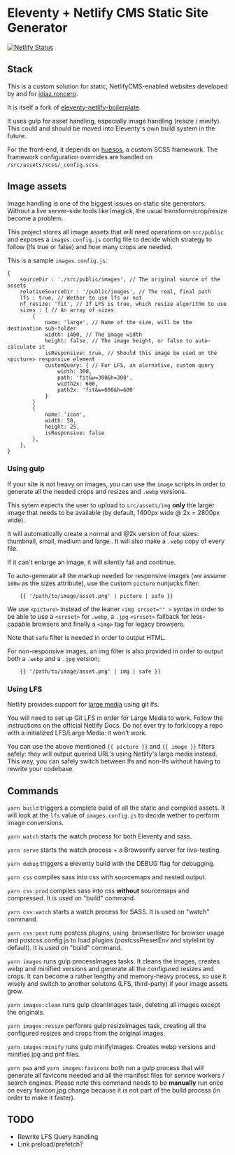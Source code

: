 # Eleventy + Netlify CMS Static Site Generator

[![Netlify Status](https://api.netlify.com/api/v1/badges/5d0ca7a5-6f8a-47fc-bb0c-b1f04b729bd1/deploy-status)](https://app.netlify.com/sites/eleventy-netlify-cms/deploys)


## Stack

This is a custom solution for static, NetlifyCMS-enabled websites developed by and for [idiaz.roncero](http://idiazroncero.com).

It is itself a fork of [eleventy-netlify-boilerplate](https://github.com/danurbanowicz/eleventy-netlify-boilerplate).

It uses gulp for asset handling, especially image handling (resize / minify). This could and should be moved into Eleventy's own build system in the future.

For the front-end, it depends on [huesos](https://www.npmjs.com/package/huesos), a custom SCSS framework. The framework configuration overrides are handled on  `/src/assets/scss/_config.scss`.

## Image assets

Image handling is one of the biggest issues on static site generators. Without a live server-side tools like Imagick, the usual transform/crop/resize become a problem.

This project stores all image assets that will need operations on `src/public` and exposes a `images.config.js` config file to decide which strategy to follow (lfs true or false) and how many crops are needed.

This is a sample `images.config.js`:

```
{
    sourceDir : './src/public/images', // The original source of the assets
    relativeSourceDir : '/public/images', // The real, final path
    lfs : true, // Wether to use lfs or not 
    nf_resize: 'fit', // If LFS is true, which resize algorithm to use
    sizes : [ // An array of sizes
        {
            name: 'large', // Name of the size, will be the destination sub-folder
            width: 1400, // The image width
            height: false, // The image height, or false to auto-calculate it
            isResponsive: true, // Should this image be used on the <picture> responsive element
            customQuery: { // For LFS, an alernative, custom query
                width: 300,
                path: 'fit&w=300&h=300', 
                width2x: 600,
                path2x: 'fit&w=600&h=600'
            }
        }
        {
            name: 'icon',
            width: 50,
            height: 25,
            isResponsive: false
        },
    ],
}
```

### Using gulp

If your site is not heavy on images, you can use the `image` scripts in order to generate all the needed crops and resizes and `.webp` versions.

This sytem expects the user to upload to `src/assets/img` __only__ the larger image that needs to be available (by default, 1400px wide @ 2x = 2800px wide). 

It will automatically create a normal and @2k version of four sizes: thumbnail, small, medium and large.. It will also make a `.webp` copy of every file.

If it can't enlarge an image, it will silently fail and continue.

To auto-generate all the markup needed for responsive images (we assume `100w` as the sizes attribute), use the custom `picture` nunjucks filter:

```
    {{ '/path/to/image/asset.png' | picture | safe }}
```

We use `<picture>` instead of the leaner `<img srcset="" >` syntax in order to be able to use a `<srcset>` for `.webp`, a `.jpg` `<srcset>` fallback for less-capable browsers and finally a `<img>` tag for legacy browsers.

Note that `safe` filter is needed in order to output HTML.

For non-responsive images, an img filter is also provided in order to output both a `.webp` and a `.jpg` version;

```
    {{ '/path/to/image/asset.png' | img | safe }}
```

### Using LFS

Netlify provides support for [large media](https://www.netlify.com/docs/large-media/) using git lfs.

You will need to set up Git LFS in order for Large Media to work. Follow the instructions on the official Netlify Docs. Do not ever try to fork/copy a repo with a initialized LFS/Large Media: it won't work.

You can use the above mentioned `{{ picture }}` and `{{ image }}` filters safely: they will output queried URL's using Netlify's large media instead. This way, you can safely switch between lfs and non-lfs without having to rewrite your codebase. 



## Commands

`yarn build` triggers a complete build of all the static and compiled assets. It will look at the `lfs` value of `images.config.js` to decide wether to perform image conversions.

`yarn watch` starts the watch process for both Eleventy and sass.

`yarn serve` starts the watch process + a Browserify server for live-testing.

`yarn debug` triggers a eleventy build with the DEBUG flag for debugging.

`yarn css` compiles sass into css with sourcemaps and nested output.

`yarn css:prod` compiles sass into css __without__ sourcemaps and compressed. It is used on "build" command.

`yarn css:watch` starts a watch process for SASS. It is used on "watch" command.

`yarn css:post` runs postcss plugins, using .browserlistrc for browser usage and postcss.config.js to load plugins (postcssPresetEnv and stylelint by default). It is used on "build" command.

`yarn images` runs gulp processImages tasks. It cleans the images, creates webp and minified versions and generate all the configured resizes and crops. It can become a rather lengthy and memory-heavy process, so use it wisely and switch to another solutons (LFS, third-party) if your image assets grow.

`yarn images:clean` runs gulp cleanImages task, deleting all images except the originals.

`yarn images:resize` performs gulp resizeImages task, creating all the configured resizes and crops from the original images.

`yarn images:minify` runs gulp minifyImages. Creates webp versions and minifies jpg and pnf files.

`yarn pwa` and `yarn images:favicons` both run a gulp process that will generate all favicons needed and all the manifest files for service workers / search engines. Please note this command needs to be __manually__ run once on every favicon.jpg change because it is not part of the build process (in order to make it faster).

## TODO

- Rewrite LFS Query handling
- Link preload/prefetch?

